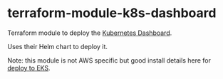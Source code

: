 # terraform-module-k8s-dashboard

Terraform module to deploy the [Kubernetes Dashboard](https://github.com/kubernetes/dashboard).

Uses their Helm chart to deploy it.

Note: this module is not AWS specific but good install details here for [deploy to EKS](https://docs.aws.amazon.com/eks/latest/userguide/dashboard-tutorial.html).

